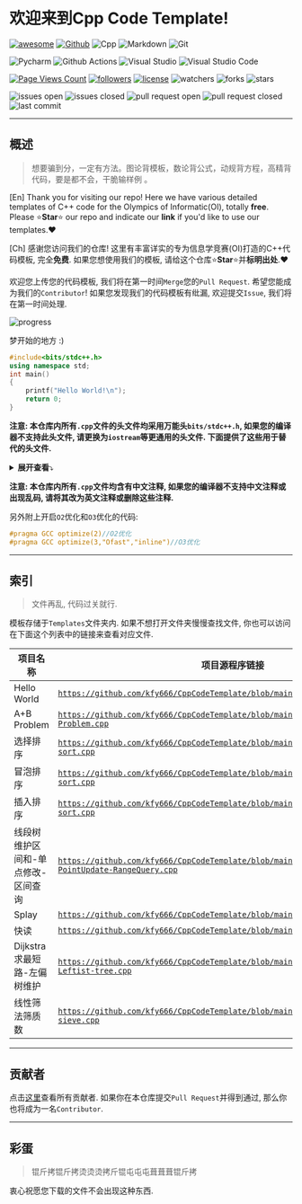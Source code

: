 # 欢迎来到Cpp Code Template!

[![awesome](https://camo.githubusercontent.com/abb97269de2982c379cbc128bba93ba724d8822bfbe082737772bd4feb59cb54/68747470733a2f2f63646e2e7261776769742e636f6d2f73696e647265736f726875732f617765736f6d652f643733303566333864323966656437386661383536353265336136336531353464643865383832392f6d656469612f62616467652e737667)](https://github.com/sindresorhus/awesome)
[![Github](https://img.shields.io/badge/GitHub-100000?style=for-the-badge&logo=github&logoColor=white)](https://github.com)
![Cpp](https://img.shields.io/badge/C%2B%2B-00599C?style=for-the-badge&logo=c%2B%2B&logoColor=white)
![Markdown](https://img.shields.io/badge/Markdown-000000?style=for-the-badge&logo=markdown&logoColor=white)
![Git](https://img.shields.io/badge/GIT-E44C30?style=for-the-badge&logo=git&logoColor=white)

![Pycharm](https://img.shields.io/badge/PyCharm-000000.svg?&style=for-the-badge&logo=PyCharm&logoColor=white)
![Github Actions](https://img.shields.io/badge/GitHub_Actions-2088FF?style=for-the-badge&logo=github-actions&logoColor=white)
![Visual Studio](https://img.shields.io/badge/Visual_Studio-5C2D91?style=for-the-badge&logo=visual%20studio&logoColor=white)
![Visual Studio Code](https://img.shields.io/badge/Visual_Studio_Code-0078D4?style=for-the-badge&logo=visual%20studio%20code&logoColor=white)

[![Page Views Count](https://badges.toozhao.com/badges/01HDE13JSWPFN1ME6TGB42DV8T/green.svg)](https://badges.toozhao.com/stats/01HDE13JSWPFN1ME6TGB42DV8T "Get your own page views count badge on badges.toozhao.com")
[![followers](https://img.shields.io/github/followers/kfy666.svg?style=social&label=Follow&maxAge=2592000)](https://github.com/kfy666)
[![license](https://img.shields.io/github/license/kfy666/CppCodeTemplate.svg?color=slateblue)](https://github.com/kfy666/CppCodeTemplate)
![watchers](https://img.shields.io/github/watchers/kfy666/CppCodeTemplate.svg?style=social&label=Watch)
![forks](https://img.shields.io/github/forks/kfy666/CppCodeTemplate.svg?style=social)
![stars](https://img.shields.io/github/stars/kfy666/CppCodeTemplate.svg?style=social&label=Stars)

![issues open](https://img.shields.io/github/issues/kfy666/CppCodeTemplate.svg?color=lime)
![issues closed](https://img.shields.io/github/issues-closed/kfy666/CppCodeTemplate.svg?color=yellow)
![pull request open](https://img.shields.io/github/issues-pr/kfy666/CppCodeTemplate.svg?color=lime)
![pull request closed](https://img.shields.io/github/issues-pr-closed/kfy666/CppCodeTemplate.svg?color=yellow)
![last commit](https://img.shields.io/github/last-commit/kfy666/CppCodeTemplate.svg)

---

## 概述

> 想要骗到分，一定有方法。图论背模板，数论背公式，动规背方程，高精背代码，要是都不会，干脆输样例 。

[En] Thank you for visiting our repo! Here we have various detailed templates of C++ code for the Olympics of Informatic(OI), totally **free**. Please ⭐**Star**⭐ our repo and indicate our **link** if you'd like to use our templates.❤️

[Ch] 感谢您访问我们的仓库! 这里有丰富详实的专为信息学竞赛(OI)打造的C++代码模板, 完全**免费**. 如果您想使用我们的模板, 请给这个仓库⭐**Star**⭐并**标明出处**.❤️

欢迎您上传您的代码模板, 我们将在第一时间<code>Merge</code>您的<code>Pull Request</code>. 希望您能成为我们的<code>Contributor</code>!
如果您发现我们的代码模板有纰漏, 欢迎提交<code>Issue</code>, 我们将在第一时间处理.

![progress](https://img.shields.io/badge/更新进度-1%25_(10/1000+)-orange)

梦开始的地方 :)

```cpp
#include<bits/stdc++.h>
using namespace std;
int main()
{
    printf("Hello World!\n");
    return 0;
}
```

**注意: 本仓库内所有<code>.cpp</code>文件的头文件均采用万能头<code>bits/stdc++.h</code>, 如果您的编译器不支持此头文件, 请更换为<code>iostream</code>等更通用的头文件. 下面提供了这些用于替代的头文件.**

<details>
<summary> <b>展开查看</b>⤵️ </summary>
	
```cpp
#include<iostream>
#include<cstdio>
#include<fstream>
#include<algorithm>
#include<cmath>
#include<deque>
#include<vector>
#include<queue>
#include<string>
#include<cstring>
#include<map>
#include<stack>
#include<set>
#include<cstdlib>
#include<bitset>
```

</details>

**注意: 本仓库内所有<code>.cpp</code>文件均含有中文注释, 如果您的编译器不支持中文注释或出现乱码, 请将其改为英文注释或删除这些注释.**

另外附上开启<code>O2</code>优化和<code>O3</code>优化的代码:
```cpp
#pragma GCC optimize(2)//O2优化
#pragma GCC optimize(3,"Ofast","inline")//O3优化
```

---

## 索引

> 文件再乱, 代码过关就行.

模板存储于<code>Templates</code>文件夹内. 如果不想打开文件夹慢慢查找文件, 你也可以访问在下面这个列表中的链接来查看对应文件.

| 项目名称 | 项目源程序链接 |
|------|------|
|Hello World| <code>https://github.com/kfy666/CppCodeTemplate/blob/main/Templates/HelloWorld.cpp</code> |
|A+B Problem| <code>https://github.com/kfy666/CppCodeTemplate/blob/main/Templates/A%2BB-Problem.cpp</code> |
|选择排序| <code>https://github.com/kfy666/CppCodeTemplate/blob/main/Templates/Selection-sort.cpp</code> |
|冒泡排序| <code>https://github.com/kfy666/CppCodeTemplate/blob/main/Templates/Bubble-sort.cpp</code> |
|插入排序| <code>https://github.com/kfy666/CppCodeTemplate/blob/main/Templates/Insertion-sort.cpp</code> |
|线段树维护区间和-单点修改-区间查询 | <code>https://github.com/kfy666/CppCodeTemplate/blob/main/Templates/Seg-RangeSum-PointUpdate-RangeQuery.cpp</code> |
|Splay| <code>https://github.com/kfy666/CppCodeTemplate/blob/main/Templates/Splay.cpp</code> |
|快读| <code>https://github.com/kfy666/CppCodeTemplate/blob/main/Templates/Quick-read.cpp</code> |
|Dijkstra求最短路-左偏树维护| <code>https://github.com/kfy666/CppCodeTemplate/blob/main/Templates/Dijkstra-Leftist-tree.cpp</code> |
|线性筛法筛质数| <code>https://github.com/kfy666/CppCodeTemplate/blob/main/Templates/Prime-Euler-sieve.cpp</code> |

---

## 贡献者

点击[这里](https://github.com/kfy666/CppCodeTemplate/graphs/contributors)查看所有贡献者. 如果你在本仓库提交<code>Pull Request</code>并得到通过, 那么你也将成为一名<code>Contributor</code>.

---

## 彩蛋

> 锟斤拷锟斤拷烫烫烫拷斤锟屯屯屯葺葺葺锟斤拷
> 
衷心祝愿您下载的文件不会出现这种东西.
